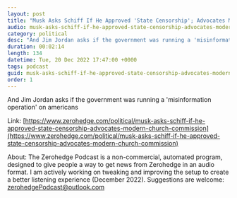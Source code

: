 ```yaml
---
layout: post
title: "Musk Asks Schiff If He Approved 'State Censorship'; Advocates Modern 'Church Commission' To Investigate FBI Corruption"
audio: musk-asks-schiff-if-he-approved-state-censorship-advocates-modern-church-commission-0
category: political
desc: "And Jim Jordan asks if the government was running a 'misinformation operation' on americans"
duration: 00:02:14
length: 134
datetime: Tue, 20 Dec 2022 17:47:00 +0000
tags: podcast
guid: musk-asks-schiff-if-he-approved-state-censorship-advocates-modern-church-commission-0
order: 1
---
```

And Jim Jordan asks if the government was running a 'misinformation operation' on americans

Link: [https://www.zerohedge.com/political/musk-asks-schiff-if-he-approved-state-censorship-advocates-modern-church-commission](https://www.zerohedge.com/political/musk-asks-schiff-if-he-approved-state-censorship-advocates-modern-church-commission)

About: The Zerohedge Podcast is a non-commercial, automated program, designed to give people a way to get news from Zerohedge in an audio format.  I am actively working on tweaking and improving the setup to create a better listening experience (December 2022).  Suggestions are welcome: [zerohedgePodcast@outlook.com](mailto:zerohedgePodcast@outlook.com)
